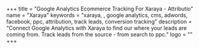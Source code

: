 +++
title = "Google Analytics Ecommerce Tracking For Xaraya - Attributio"
name = "Xaraya"
keywords = "xaraya, , google analytics, cms, adwords, facebook, ppc, attribution, track leads, conversion tracking"
description = "Connect Google Analytics with Xaraya to find our where your leads are coming from. Track leads from the source - from search to ppc."
logo = ""
+++

